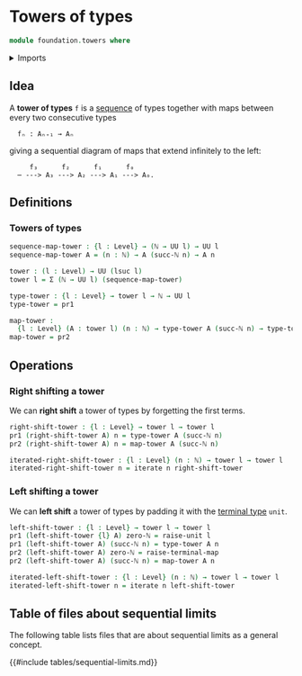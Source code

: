 # Towers of types

```agda
module foundation.towers where
```

<details><summary>Imports</summary>

```agda
open import elementary-number-theory.natural-numbers

open import foundation.dependent-pair-types
open import foundation.iterating-functions
open import foundation.unit-type
open import foundation.universe-levels
```

</details>

## Idea

A **tower of types** `f` is a [sequence](foundation.sequences.md) of types
together with maps between every two consecutive types

```text
  fₙ : Aₙ₊₁ → Aₙ
```

giving a sequential diagram of maps that extend infinitely to the left:

```text
     f₃      f₂      f₁      f₀
  ⋯ ---> A₃ ---> A₂ ---> A₁ ---> A₀.
```

## Definitions

### Towers of types

```agda
sequence-map-tower : {l : Level} → (ℕ → UU l) → UU l
sequence-map-tower A = (n : ℕ) → A (succ-ℕ n) → A n

tower : (l : Level) → UU (lsuc l)
tower l = Σ (ℕ → UU l) (sequence-map-tower)

type-tower : {l : Level} → tower l → ℕ → UU l
type-tower = pr1

map-tower :
  {l : Level} (A : tower l) (n : ℕ) → type-tower A (succ-ℕ n) → type-tower A n
map-tower = pr2
```

## Operations

### Right shifting a tower

We can **right shift** a tower of types by forgetting the first terms.

```agda
right-shift-tower : {l : Level} → tower l → tower l
pr1 (right-shift-tower A) n = type-tower A (succ-ℕ n)
pr2 (right-shift-tower A) n = map-tower A (succ-ℕ n)

iterated-right-shift-tower : {l : Level} (n : ℕ) → tower l → tower l
iterated-right-shift-tower n = iterate n right-shift-tower
```

### Left shifting a tower

We can **left shift** a tower of types by padding it with the
[terminal type](foundation.unit-type.md) `unit`.

```agda
left-shift-tower : {l : Level} → tower l → tower l
pr1 (left-shift-tower {l} A) zero-ℕ = raise-unit l
pr1 (left-shift-tower A) (succ-ℕ n) = type-tower A n
pr2 (left-shift-tower A) zero-ℕ = raise-terminal-map
pr2 (left-shift-tower A) (succ-ℕ n) = map-tower A n

iterated-left-shift-tower : {l : Level} (n : ℕ) → tower l → tower l
iterated-left-shift-tower n = iterate n left-shift-tower
```

## Table of files about sequential limits

The following table lists files that are about sequential limits as a general
concept.

{{#include tables/sequential-limits.md}}

